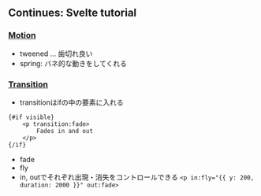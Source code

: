 ## Continues: Svelte tutorial

### [Motion](https://svelte.jp/tutorial/tweened)
- tweened ... 歯切れ良い
- spring: バネ的な動きをしてくれる
### [Transition](https://svelte.jp/tutorial/transition)
- transitionはifの中の要素に入れる
```
{#if visible}
	<p transition:fade>
		Fades in and out
	</p>
{/if}
```
- fade
- fly
- in, outでそれぞれ出現・消失をコントロールできる	`<p in:fly="{{ y: 200, duration: 2000 }}" out:fade>`
